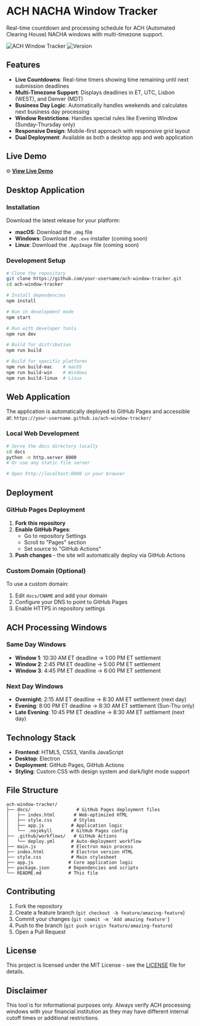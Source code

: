 # ACH NACHA Window Tracker

Real-time countdown and processing schedule for ACH (Automated Clearing House) NACHA windows with multi-timezone support.

![ACH Window Tracker](https://img.shields.io/badge/status-active-brightgreen)
![Version](https://img.shields.io/badge/version-1.0.0-blue)

## Features

- **Live Countdowns**: Real-time timers showing time remaining until next submission deadlines
- **Multi-Timezone Support**: Displays deadlines in ET, UTC, Lisbon (WEST), and Denver (MDT)
- **Business Day Logic**: Automatically handles weekends and calculates next business day processing
- **Window Restrictions**: Handles special rules like Evening Window (Sunday-Thursday only)
- **Responsive Design**: Mobile-first approach with responsive grid layout
- **Dual Deployment**: Available as both a desktop app and web application

## Live Demo

🌐 **[View Live Demo](https://your-username.github.io/ach-window-tracker/)**

## Desktop Application

### Installation

Download the latest release for your platform:

- **macOS**: Download the `.dmg` file
- **Windows**: Download the `.exe` installer (coming soon)
- **Linux**: Download the `.AppImage` file (coming soon)

### Development Setup

```bash
# Clone the repository
git clone https://github.com/your-username/ach-window-tracker.git
cd ach-window-tracker

# Install dependencies
npm install

# Run in development mode
npm start

# Run with developer tools
npm run dev

# Build for distribution
npm run build

# Build for specific platforms
npm run build-mac    # macOS
npm run build-win    # Windows
npm run build-linux  # Linux
```

## Web Application

The application is automatically deployed to GitHub Pages and accessible at:
`https://your-username.github.io/ach-window-tracker/`

### Local Web Development

```bash
# Serve the docs directory locally
cd docs
python -m http.server 8000
# Or use any static file server

# Open http://localhost:8000 in your browser
```

## Deployment

### GitHub Pages Deployment

1. **Fork this repository**
2. **Enable GitHub Pages**:
   - Go to repository Settings
   - Scroll to "Pages" section
   - Set source to "GitHub Actions"
3. **Push changes** - the site will automatically deploy via GitHub Actions

### Custom Domain (Optional)

To use a custom domain:

1. Edit `docs/CNAME` and add your domain
2. Configure your DNS to point to GitHub Pages
3. Enable HTTPS in repository settings

## ACH Processing Windows

### Same Day Windows
- **Window 1**: 10:30 AM ET deadline → 1:00 PM ET settlement
- **Window 2**: 2:45 PM ET deadline → 5:00 PM ET settlement  
- **Window 3**: 4:45 PM ET deadline → 6:00 PM ET settlement

### Next Day Windows
- **Overnight**: 2:15 AM ET deadline → 8:30 AM ET settlement (next day)
- **Evening**: 8:00 PM ET deadline → 8:30 AM ET settlement (Sun-Thu only)
- **Late Evening**: 10:45 PM ET deadline → 8:30 AM ET settlement (next day)

## Technology Stack

- **Frontend**: HTML5, CSS3, Vanilla JavaScript
- **Desktop**: Electron
- **Deployment**: GitHub Pages, GitHub Actions
- **Styling**: Custom CSS with design system and dark/light mode support

## File Structure

```
ach-window-tracker/
├── docs/                 # GitHub Pages deployment files
│   ├── index.html       # Web-optimized HTML
│   ├── style.css        # Styles
│   ├── app.js          # Application logic
│   └── .nojekyll       # GitHub Pages config
├── .github/workflows/   # GitHub Actions
│   └── deploy.yml      # Auto-deployment workflow
├── main.js             # Electron main process
├── index.html          # Electron version HTML
├── style.css           # Main stylesheet
├── app.js             # Core application logic
├── package.json       # Dependencies and scripts
└── README.md          # This file
```

## Contributing

1. Fork the repository
2. Create a feature branch (`git checkout -b feature/amazing-feature`)
3. Commit your changes (`git commit -m 'Add amazing feature'`)
4. Push to the branch (`git push origin feature/amazing-feature`)
5. Open a Pull Request

## License

This project is licensed under the MIT License - see the [LICENSE](LICENSE) file for details.

## Disclaimer

This tool is for informational purposes only. Always verify ACH processing windows with your financial institution as they may have different internal cutoff times or additional restrictions.